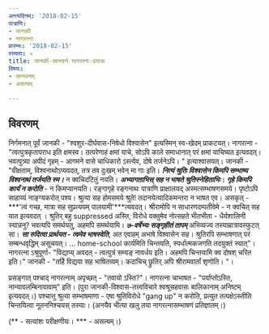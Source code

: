 ```yaml
---
अन्त्यदिनम्: '2018-02-15'
पात्राणि:
- जानकी
- नागरत्ना
प्रारम्भः: '2018-02-15'
रस्यता: ५
title: जानकी-सान्त्वने नागरत्ना-प्रयासः
विषयः:
- सान्त्वनम्
- असत्यम्

---
```


## विवरणम्
निर्गमनात् पूर्वं जानकी - "श्वशुर-दीर्घवास-निषेधो विश्वासेन" इत्यस्मिन् स्व-खेदम् प्राकटयत्। नागरत्ना - "त्वत्पुत्रकृतापराध इति क्षमस्व। तत्परेणाहं क्षमां याचे, सोऽपि काले समाधानात् परं क्षमां याचिष्यत इत्यवदत्। भवत्पुत्र्या अपीदं गृहम् - आगमने वासे चाधिकारो ऽस्त्येव, दोषे तर्जनेऽपि। " इत्याश्वासयत्।
जानकी - "वीक्षताम्, विश्वनाथोऽप्यवदत्, तत्र तव दुःखम् भवेन् मा गाः इति। ***नित्यं श्रुतिः विश्वासेन किमपि सम्भाष्य विश्वनाथं तर्जयति स्म।*** न क्वचिदटितुं नयति। ***अभ्यागताभिस् सह न भाषते श्रुतिस्नेहिताभिः***। 
***गृहे किमपि कार्यं न करोति*** - न किमप्यानयति। रङ्गागृहे रङ्गनाथः पात्राणि प्राक्षालयद् अस्मत्सम्भाषणसमये। पृष्टोऽपि साहाय्यं नाङ्ग्यकरोत् पश्य। 
श्रुत्या सह होमसमये श्रुते! तदानयेत्यादिकमन्तरा न भाषत एव। असकृत् - ***'त्वं गच्छ, मात्रा सह सुप्रत्ययम् पालयामी'***त्यवदत्। 
श्रीरामोपि न साधारणदम्पतीवेमे - न क्वचित् सह यात इत्यवदत् । श्रुतिर् बहु suppressed अस्ति, विरोधे वक्तुमेव नोत्सहते भीतभीता - धैर्यशालिनी स्यान्ननु? भवत्यपि समर्थयतु, अहमपि समर्थयामि। 
***७-वर्षेभ्यः सङ्गृहीतं तापम्*** अभिव्यज्य तस्याम्रात्रावस्फुटत् सा। ***सा रुदित्वा प्रार्थयत - त्वमेव भाषस्वेति***, अत एवाहम् अभाषे विश्वासेन सह। श्रुतिरपि सम्भाषणात् परं सम्बन्धवृद्धिम् असूचयत्। … home-school कार्यमिति चिन्तयति, स्पर्धात्मकजगति तदयुक्तं स्यात्"।
नागरत्ना ऽश्रुपूर्णा- "विद्याप्य् अवदत् - त्वत्पुत्रं सम्यङ् नावर्धय इति। अहमपि चिन्तयामि क्व दोषश् चरित इति।" जानकी - "तर्हि विद्यया सह भाषितव्यम्। कदाचिच् छ्रुतिर् अपि श्रीरामवार्तां शृणोति। "। 

प्रसङ्गात् पश्चाद् नागरत्नाम् अपृच्छत् - "तवायो ऽस्ति?"। नागरत्ना चाभाषत - "पर्याप्तोऽस्ति, नान्यावलम्बिनावावाम्" इति। (पुरा जानकी-विश्वास-तत्त्वविचारे श्वश्रूसहवासः बालिकानाम् अनिष्टम् इत्यवदत्।) 
पश्चात्तु श्रुत्या सम्भाषमाणा - एषा श्रुतिविरोधे "gang up" न करोति, प्रत्युत तत्पक्षेऽस्तीति चिन्तयित्वा नूतननिश्चयस् तस्याः। (अनयैव भीत्या खलु तया नागरत्नासम्भाषणं प्रतिज्ञातम्।)

(** - सत्यांशः परीक्षणीयः। *** - असत्यम्।)

